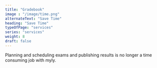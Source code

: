 ```yaml
---
title: "Gradebook"
image : "/image/time.png"
alternateText: "Save Time"
heading: "Save Time"
typeOfPage: "services"
series: "services"
weight: 8
draft: false
---
```


<p>Planning and scheduling exams and publishing results is no longer a time consuming job with myly.</p>
